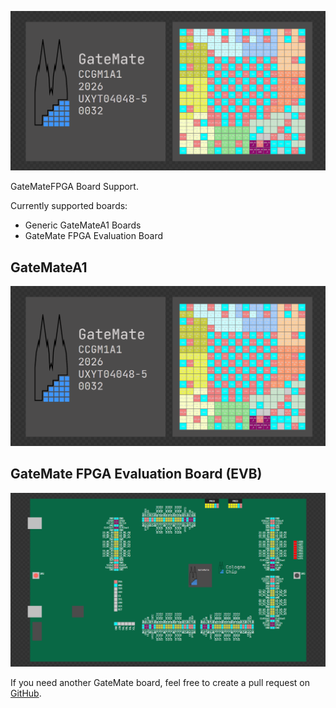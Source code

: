![Icon](https://raw.githubusercontent.com/swittlich/OneWare.GateMate/main/Icon.png)

GateMateFPGA Board Support.

Currently supported boards: 
- Generic GateMateA1 Boards
- GateMate FPGA Evaluation Board

## GateMateA1
![Icon](https://raw.githubusercontent.com/swittlich/OneWare.GateMate/main/Examples/GateMateA1.png)

## GateMate FPGA Evaluation Board (EVB)
![Icon](https://raw.githubusercontent.com/swittlich/OneWare.GateMate/main/Examples/GateMateEVB.png)


If you need another GateMate board, feel free to create a pull request on [GitHub](https://github.com/swittlich/OneWare.GateMate).